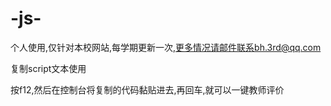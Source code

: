 # -js-
个人使用,仅针对本校网站,每学期更新一次,更多情况请邮件联系bh.3rd@qq.com

复制script文本使用

按f12,然后在控制台将复制的代码黏贴进去,再回车,就可以一键教师评价
